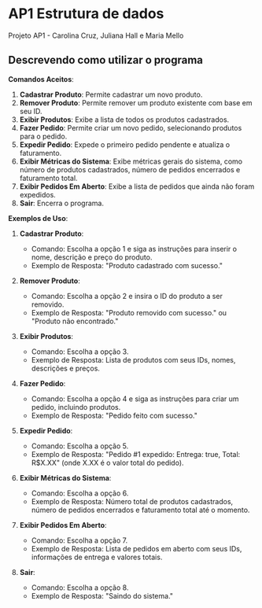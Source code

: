 # AP1 Estrutura de dados 
Projeto AP1 - Carolina Cruz, Juliana Hall e Maria Mello

Descrevendo como utilizar o programa
-


**Comandos Aceitos**:
1. **Cadastrar Produto**: Permite cadastrar um novo produto.
2. **Remover Produto**: Permite remover um produto existente com base em seu ID.
3. **Exibir Produtos**: Exibe a lista de todos os produtos cadastrados.
4. **Fazer Pedido**: Permite criar um novo pedido, selecionando produtos para o pedido.
5. **Expedir Pedido**: Expede o primeiro pedido pendente e atualiza o faturamento.
6. **Exibir Métricas do Sistema**: Exibe métricas gerais do sistema, como número de produtos cadastrados, número de pedidos encerrados e faturamento total.
7. **Exibir Pedidos Em Aberto**: Exibe a lista de pedidos que ainda não foram expedidos.
8. **Sair**: Encerra o programa.

**Exemplos de Uso**:

1. **Cadastrar Produto**:
   - Comando: Escolha a opção 1 e siga as instruções para inserir o nome, descrição e preço do produto.
   - Exemplo de Resposta: "Produto cadastrado com sucesso."

2. **Remover Produto**:
   - Comando: Escolha a opção 2 e insira o ID do produto a ser removido.
   - Exemplo de Resposta: "Produto removido com sucesso." ou "Produto não encontrado."

3. **Exibir Produtos**:
   - Comando: Escolha a opção 3.
   - Exemplo de Resposta: Lista de produtos com seus IDs, nomes, descrições e preços.

4. **Fazer Pedido**:
   - Comando: Escolha a opção 4 e siga as instruções para criar um pedido, incluindo produtos.
   - Exemplo de Resposta: "Pedido feito com sucesso."

5. **Expedir Pedido**:
   - Comando: Escolha a opção 5.
   - Exemplo de Resposta: "Pedido #1 expedido: Entrega: true, Total: R$X.XX" (onde X.XX é o valor total do pedido).

6. **Exibir Métricas do Sistema**:
   - Comando: Escolha a opção 6.
   - Exemplo de Resposta: Número total de produtos cadastrados, número de pedidos encerrados e faturamento total até o momento.

7. **Exibir Pedidos Em Aberto**:
   - Comando: Escolha a opção 7.
   - Exemplo de Resposta: Lista de pedidos em aberto com seus IDs, informações de entrega e valores totais.

8. **Sair**:
   - Comando: Escolha a opção 8.
   - Exemplo de Resposta: "Saindo do sistema."

